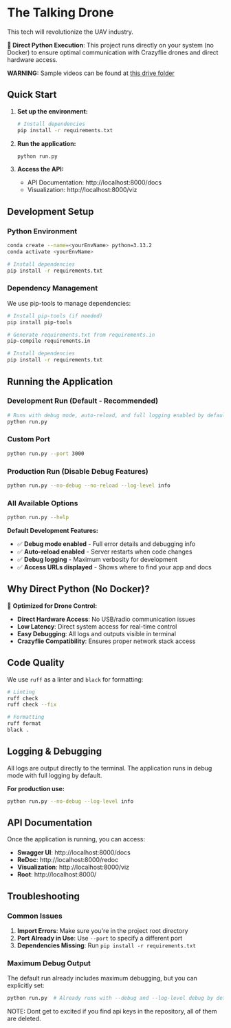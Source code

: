 # The Talking Drone

This tech will revolutionize the UAV industry.

**🚁 Direct Python Execution**: This project runs directly on your system (no Docker) to ensure optimal communication with Crazyflie drones and direct hardware access.

<b>WARNING:</b> Sample videos can be found at <a href="https://drive.google.com/drive/folders/1tvyYLorDzAKoLMXd4FmY9G8OFlNT8kFv?usp=sharing">this drive folder </a>

## Quick Start

1. **Set up the environment:**
   ```bash
   # Install dependencies
   pip install -r requirements.txt
   ```

2. **Run the application:**
   ```bash
   python run.py
   ```

3. **Access the API:**
   - API Documentation: http://localhost:8000/docs
   - Visualization: http://localhost:8000/viz

## Development Setup

### Python Environment

```bash
conda create --name=<yourEnvName> python=3.13.2
conda activate <yourEnvName>

# Install dependencies
pip install -r requirements.txt
```

### Dependency Management

We use pip-tools to manage dependencies:

```bash
# Install pip-tools (if needed)
pip install pip-tools

# Generate requirements.txt from requirements.in
pip-compile requirements.in

# Install dependencies
pip install -r requirements.txt
```

## Running the Application

### Development Run (Default - Recommended)
```bash
# Runs with debug mode, auto-reload, and full logging enabled by default
python run.py
```

### Custom Port
```bash
python run.py --port 3000
```

### Production Run (Disable Debug Features)
```bash
python run.py --no-debug --no-reload --log-level info
```

### All Available Options
```bash
python run.py --help
```

**Default Development Features:**
- ✅ **Debug mode enabled** - Full error details and debugging info
- ✅ **Auto-reload enabled** - Server restarts when code changes
- ✅ **Debug logging** - Maximum verbosity for development
- ✅ **Access URLs displayed** - Shows where to find your app and docs

## Why Direct Python (No Docker)?

🎯 **Optimized for Drone Control:**
- **Direct Hardware Access**: No USB/radio communication issues
- **Low Latency**: Direct system access for real-time control
- **Easy Debugging**: All logs and outputs visible in terminal
- **Crazyflie Compatibility**: Ensures proper network stack access

## Code Quality

We use `ruff` as a linter and `black` for formatting:

```bash
# Linting
ruff check
ruff check --fix

# Formatting
ruff format
black .
```

## Logging & Debugging

All logs are output directly to the terminal. The application runs in debug mode with full logging by default.

**For production use:**
```bash
python run.py --no-debug --log-level info
```

## API Documentation

Once the application is running, you can access:
- **Swagger UI**: http://localhost:8000/docs
- **ReDoc**: http://localhost:8000/redoc
- **Visualization**: http://localhost:8000/viz
- **Root**: http://localhost:8000/

## Troubleshooting

### Common Issues

1. **Import Errors**: Make sure you're in the project root directory
2. **Port Already in Use**: Use `--port` to specify a different port
3. **Dependencies Missing**: Run `pip install -r requirements.txt`

### Maximum Debug Output

The default run already includes maximum debugging, but you can explicitly set:
```bash
python run.py  # Already runs with --debug and --log-level debug by default
```

NOTE: Dont get to excited if you find api keys in the repository, all of them are deleted.

